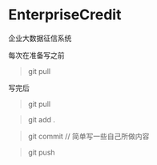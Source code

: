# EnterpriseCredit
企业大数据征信系统

每次在准备写之前

> git pull

写完后

> git pull

> git add .

> git commit // 简单写一些自己所做内容

> git push
>
